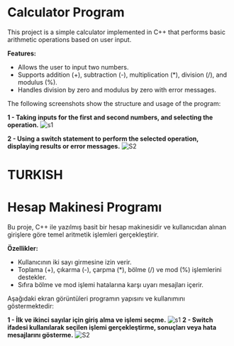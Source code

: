 # Calculator Program
This project is a simple calculator implemented in C++ that performs basic arithmetic operations based on user input.

**Features:**
- Allows the user to input two numbers.
- Supports addition (+), subtraction (-), multiplication (*), division (/), and modulus (%).
- Handles division by zero and modulus by zero with error messages.

The following screenshots show the structure and usage of the program:

**1 - Taking inputs for the first and second numbers, and selecting the operation.**
![s1](https://github.com/user-attachments/assets/13a0d6ff-6972-4d7f-bb4b-c6b1a0ecaa7c)

**2 - Using a switch statement to perform the selected operation, displaying results or error messages.**
![S2](https://github.com/user-attachments/assets/cdd9caf5-a53c-4171-b3dc-7866fe535e50)

# TURKISH 
# Hesap Makinesi Programı 
Bu proje, C++ ile yazılmış basit bir hesap makinesidir ve kullanıcıdan alınan girişlere göre temel aritmetik işlemleri gerçekleştirir.

**Özellikler:**
- Kullanıcının iki sayı girmesine izin verir.
- Toplama (+), çıkarma (-), çarpma (*), bölme (/) ve mod (%) işlemlerini destekler.
- Sıfıra bölme ve mod işlemi hatalarına karşı uyarı mesajları içerir.

Aşağıdaki ekran görüntüleri programın yapısını ve kullanımını göstermektedir:

**1 - İlk ve ikinci sayılar için giriş alma ve işlemi seçme.**
![s1](https://github.com/user-attachments/assets/13a0d6ff-6972-4d7f-bb4b-c6b1a0ecaa7c)
**2 - Switch ifadesi kullanılarak seçilen işlemi gerçekleştirme, sonuçları veya hata mesajlarını gösterme.**
![S2](https://github.com/user-attachments/assets/cdd9caf5-a53c-4171-b3dc-7866fe535e50)
